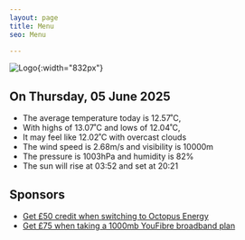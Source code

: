 ```yaml
---
layout: page
title: Menu
seo: Menu

---
```


![Logo](/images/logo.jpg){:width="832px"}

<!-- weather_marker starts -->
## On Thursday, 05 June 2025

- The average temperature today is 12.57˚C,
- With highs of 13.07˚C and lows of 12.04˚C,
- It may feel like 12.02˚C with overcast clouds
- The wind speed is 2.68m/s and visibility is 10000m
- The pressure is 1003hPa and humidity is 82%
- The sun will rise at 03:52 and set at 20:21

<!-- weather_marker ends -->

## Sponsors

- [Get £50 credit when switching to Octopus Energy](https://bit.ly/3oD1nnS)
- [Get £75 when taking a 1000mb YouFibre broadband plan](https://aklam.io/91zWhU?)
